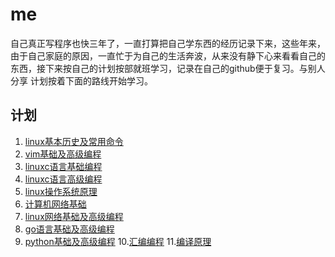 # me

自己真正写程序也快三年了，一直打算把自己学东西的经历记录下来，这些年来，由于自己家庭的原因，一直忙于为自己的生活奔波，从来没有静下心来看看自己的东西，接下来按自己的计划按部就班学习，记录在自己的github便于复习。与别人分享
计划按着下面的路线开始学习。

## 计划
1. [linux基本历史及常用命令](https://github.com/mqyqingfeng/Blog/issues/2)
2. [vim基础及高级编程](https://github.com/mqyqingfeng/Blog/issues/3)
3. [linuxc语言基础编程](https://github.com/mqyqingfeng/Blog/issues/4)
4. [linuxc语言高级编程](https://github.com/mqyqingfeng/Blog/issues/5)
5. [linux操作系统原理](https://github.com/mqyqingfeng/Blog/issues/6)
6. [计算机网络基础](https://github.com/mqyqingfeng/Blog/issues/7)
7. [linux网络基础及高级编程](https://github.com/mqyqingfeng/Blog/issues/7)
8. [go语言基础及高级编程](https://github.com/mqyqingfeng/Blog/issues/9)
9. [python基础及高级编程](https://github.com/mqyqingfeng/Blog/issues/10)
10.[汇编编程](https://github.com/mqyqingfeng/Blog/issues/10)
11.[编译原理](https://github.com/mqyqingfeng/Blog/issues/10)
